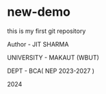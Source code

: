# new-demo
this is my first git repository

Author - JIT SHARMA

UNIVERSITY - MAKAUT (WBUT)

DEPT - BCA( NEP 2023-2027 )

   2024



